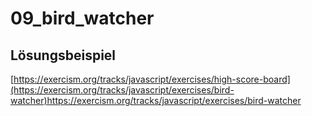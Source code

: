 # 09_bird_watcher

## Lösungsbeispiel
[https://exercism.org/tracks/javascript/exercises/high-score-board](https://exercism.org/tracks/javascript/exercises/bird-watcher)https://exercism.org/tracks/javascript/exercises/bird-watcher
